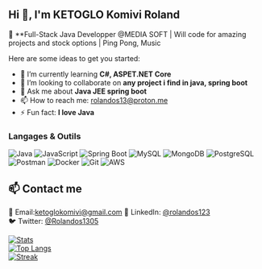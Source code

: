## Hi 👋, I'm KETOGLO Komivi Roland

🚀 **Full-Stack Java Developper @MEDIA SOFT | Will code for amazing projects and stock options | Ping Pong, Music

Here are some ideas to get you started:

- 🌱 I’m currently learning **C#, ASPET.NET Core**
- 👯 I’m looking to collaborate on **any project i find in java, spring boot**
- 💬 Ask me about **Java JEE spring boot**
- 📫 How to reach me: rolandos13@proton.me
- ⚡ Fun fact: **I love Java**

### Langages & Outils 
![Java](https://img.shields.io/badge/-Java-007396?logo=java&logoColor=white)
![JavaScript](https://img.shields.io/badge/-JavaScript-F7DF1E?logo=javascript&logoColor=black)
![Spring Boot](https://img.shields.io/badge/-Spring%20Boot-6DB33F?logo=springboot&logoColor=white)
![MySQL](https://img.shields.io/badge/-MySQL-4479A1?logo=mysql&logoColor=white)
![MongoDB](https://img.shields.io/badge/-MongoDB-47A248?logo=mongodb&logoColor=white)
![PostgreSQL](https://img.shields.io/badge/-PostgreSQL-4169E1?logo=postgresql&logoColor=white)
![Postman](https://img.shields.io/badge/-Postman-FF6C37?logo=postman&logoColor=white)
![Docker](https://img.shields.io/badge/-Docker-2496ED?logo=docker&logoColor=white)
![Git](https://img.shields.io/badge/-Git-F05032?logo=git&logoColor=white)
![AWS](https://img.shields.io/badge/-AWS-232F3E?logo=amazon-aws&logoColor=white)

## 📫 Contact  me
📧 Email:ketoglokomivi@gmail.com 
🔗 LinkedIn: [@rolandos123](https://linkedin.com/in/rolandos123)  
🐦 Twitter: [@Rolandos1305](https://twitter.com/Rolandos1305)  


[![Stats](https://github-readme-stats.vercel.app/api?username=Rolandosino&show_icons=true&theme=radical)](https://github.com/Rolandosino)  
[![Top Langs](https://github-readme-stats.vercel.app/api/top-langs/?username=Rolandosino&layout=compact&theme=radical)](https://github.com/Rolandosino)  
[![Streak](https://streak-stats.demolab.com?user=Rolandosino&theme=radical)](https://git.io/streak-stats)  
